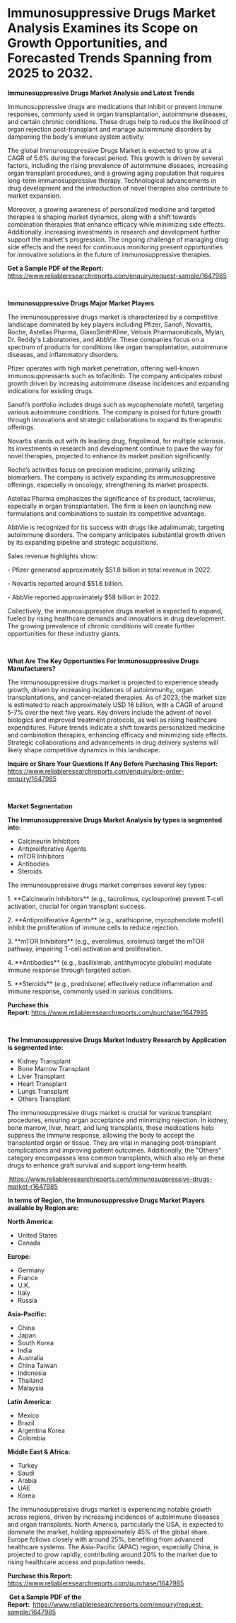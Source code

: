 <p><h1>Immunosuppressive Drugs Market Analysis Examines its Scope on Growth Opportunities, and Forecasted Trends Spanning from 2025 to 2032.</h1></p><p><strong>Immunosuppressive Drugs Market Analysis and Latest Trends</strong></p>
<p><p>Immunosuppressive drugs are medications that inhibit or prevent immune responses, commonly used in organ transplantation, autoimmune diseases, and certain chronic conditions. These drugs help to reduce the likelihood of organ rejection post-transplant and manage autoimmune disorders by dampening the body's immune system activity.</p><p>The global Immunosuppressive Drugs Market is expected to grow at a CAGR of 5.6% during the forecast period. This growth is driven by several factors, including the rising prevalence of autoimmune diseases, increasing organ transplant procedures, and a growing aging population that requires long-term immunosuppressive therapy. Technological advancements in drug development and the introduction of novel therapies also contribute to market expansion.</p><p>Moreover, a growing awareness of personalized medicine and targeted therapies is shaping market dynamics, along with a shift towards combination therapies that enhance efficacy while minimizing side effects. Additionally, increasing investments in research and development further support the market's progression. The ongoing challenge of managing drug side effects and the need for continuous monitoring present opportunities for innovative solutions in the future of immunosuppressive therapies.</p></p>
<p><strong>Get a Sample PDF of the Report:&nbsp;</strong> <a href="https://www.reliableresearchreports.com/enquiry/request-sample/1647985?utm_campaign=3097&utm_medium=2&utm_source=Github&utm_content=ia&utm_term=19042025&utm_id=immunosuppressive-drugs">https://www.reliableresearchreports.com/enquiry/request-sample/1647985</a></p>
<p>&nbsp;</p>
<p><strong>Immunosuppressive Drugs Major Market Players</strong></p>
<p><p>The immunosuppressive drugs market is characterized by a competitive landscape dominated by key players including Pfizer, Sanofi, Novartis, Roche, Astellas Pharma, GlaxoSmithKline, Veloxis Pharmaceuticals, Mylan, Dr. Reddy's Laboratories, and AbbVie. These companies focus on a spectrum of products for conditions like organ transplantation, autoimmune diseases, and inflammatory disorders.</p><p>Pfizer operates with high market penetration, offering well-known immunosuppressants such as tofacitinib. The company anticipates robust growth driven by increasing autoimmune disease incidences and expanding indications for existing drugs.</p><p>Sanofi’s portfolio includes drugs such as mycophenolate mofetil, targeting various autoimmune conditions. The company is poised for future growth through innovations and strategic collaborations to expand its therapeutic offerings.</p><p>Novartis stands out with its leading drug, fingolimod, for multiple sclerosis. Its investments in research and development continue to pave the way for novel therapies, projected to enhance its market position significantly.</p><p>Roche’s activities focus on precision medicine, primarily utilizing biomarkers. The company is actively expanding its immunosuppressive offerings, especially in oncology, strengthening its market prospects.</p><p>Astellas Pharma emphasizes the significance of its product, tacrolimus, especially in organ transplantation. The firm is keen on launching new formulations and combinations to sustain its competitive advantage.</p><p>AbbVie is recognized for its success with drugs like adalimumab, targeting autoimmune disorders. The company anticipates substantial growth driven by its expanding pipeline and strategic acquisitions.</p><p>Sales revenue highlights show: </p><p>- Pfizer generated approximately $51.8 billion in total revenue in 2022.</p><p>- Novartis reported around $51.6 billion.</p><p>- AbbVie reported approximately $58 billion in 2022.</p><p>Collectively, the immunosuppressive drugs market is expected to expand, fueled by rising healthcare demands and innovations in drug development. The growing prevalence of chronic conditions will create further opportunities for these industry giants.</p></p>
<p>&nbsp;</p>
<p><strong>What Are The Key Opportunities For Immunosuppressive Drugs Manufacturers?</strong></p>
<p><p>The immunosuppressive drugs market is projected to experience steady growth, driven by increasing incidences of autoimmunity, organ transplantations, and cancer-related therapies. As of 2023, the market size is estimated to reach approximately USD 16 billion, with a CAGR of around 5-7% over the next five years. Key drivers include the advent of novel biologics and improved treatment protocols, as well as rising healthcare expenditures. Future trends indicate a shift towards personalized medicine and combination therapies, enhancing efficacy and minimizing side effects. Strategic collaborations and advancements in drug delivery systems will likely shape competitive dynamics in this landscape.</p></p>
<p><strong>Inquire or Share Your Questions If Any Before Purchasing This Report:</strong> <a href="https://www.reliableresearchreports.com/enquiry/pre-order-enquiry/1647985?utm_campaign=3097&utm_medium=2&utm_source=Github&utm_content=ia&utm_term=19042025&utm_id=immunosuppressive-drugs">https://www.reliableresearchreports.com/enquiry/pre-order-enquiry/1647985</a></p>
<p>&nbsp;</p>
<p><strong>Market Segmentation</strong></p>
<p><strong>The Immunosuppressive Drugs Market Analysis by types is segmented into:</strong></p>
<p><ul><li>Calcineurin Inhibitors</li><li>Antiproliferative Agents</li><li>mTOR Inhibitors</li><li>Antibodies</li><li>Steroids</li></ul></p>
<p><p>The immunosuppressive drugs market comprises several key types: </p><p>1. **Calcineurin Inhibitors** (e.g., tacrolimus, cyclosporine) prevent T-cell activation, crucial for organ transplant success.  </p><p>2. **Antiproliferative Agents** (e.g., azathioprine, mycophenolate mofetil) inhibit the proliferation of immune cells to reduce rejection.  </p><p>3. **mTOR Inhibitors** (e.g., everolimus, sirolimus) target the mTOR pathway, impairing T-cell activation and proliferation.  </p><p>4. **Antibodies** (e.g., basiliximab, antithymocyte globulin) modulate immune response through targeted action.  </p><p>5. **Steroids** (e.g., prednisone) effectively reduce inflammation and immune response, commonly used in various conditions.</p></p>
<p><strong>Purchase this Report:&nbsp;</strong><a href="https://www.reliableresearchreports.com/purchase/1647985?utm_campaign=3097&utm_medium=2&utm_source=Github&utm_content=ia&utm_term=19042025&utm_id=immunosuppressive-drugs">https://www.reliableresearchreports.com/purchase/1647985</a></p>
<p>&nbsp;</p>
<p><strong>The Immunosuppressive Drugs Market Industry Research by Application is segmented into:</strong></p>
<p><ul><li>Kidney Transplant</li><li>Bone Marrow Transplant</li><li>Liver Transplant</li><li>Heart Transplant</li><li>Lungs Transplant</li><li>Others Transplant</li></ul></p>
<p><p>The immunosuppressive drugs market is crucial for various transplant procedures, ensuring organ acceptance and minimizing rejection. In kidney, bone marrow, liver, heart, and lung transplants, these medications help suppress the immune response, allowing the body to accept the transplanted organ or tissue. They are vital in managing post-transplant complications and improving patient outcomes. Additionally, the "Others" category encompasses less common transplants, which also rely on these drugs to enhance graft survival and support long-term health.</p></p>
<p><a href="https://www.reliableresearchreports.com/immunosuppressive-drugs-market-r1647985?utm_campaign=3097&utm_medium=2&utm_source=Github&utm_content=ia&utm_term=19042025&utm_id=immunosuppressive-drugs">&nbsp;https://www.reliableresearchreports.com/immunosuppressive-drugs-market-r1647985</a></p>
<p><strong>In terms of Region, the Immunosuppressive Drugs Market Players available by Region are:</strong></p>
<p>
    <p> <strong> North America: </strong>
        <ul>
            <li>United States</li>
            <li>Canada</li>
        </ul>
        </p> 
    <p> <strong> Europe: </strong>
        <ul>
            <li>Germany</li>
            <li>France</li>
            <li>U.K.</li>
            <li>Italy</li>
            <li>Russia</li>
        </ul>
        </p> 
    <p> <strong> Asia-Pacific: </strong>
        <ul>
            <li>China</li>
            <li>Japan</li>
            <li>South Korea</li>
            <li>India</li>
            <li>Australia</li>
            <li>China Taiwan</li>
            <li>Indonesia</li>
            <li>Thailand</li>
            <li>Malaysia</li>
        </ul>
        </p> 
    <p> <strong> Latin America: </strong>
        <ul>
            <li>Mexico</li>
            <li>Brazil</li>
            <li>Argentina Korea</li>
            <li>Colombia</li>
        </ul>
        </p> 
    <p> <strong> Middle East & Africa: </strong>
        <ul>
            <li>Turkey</li>
            <li>Saudi</li>
            <li>Arabia</li>
            <li>UAE</li>
            <li>Korea</li>
        </ul>
    </p>
    </p>
<p><p>The immunosuppressive drugs market is experiencing notable growth across regions, driven by increasing incidences of autoimmune diseases and organ transplants. North America, particularly the USA, is expected to dominate the market, holding approximately 45% of the global share. Europe follows closely with around 25%, benefiting from advanced healthcare systems. The Asia-Pacific (APAC) region, especially China, is projected to grow rapidly, contributing around 20% to the market due to rising healthcare access and population needs.</p></p>
<p><strong>Purchase this Report: </strong><a href="https://www.reliableresearchreports.com/purchase/1647985?utm_campaign=3097&utm_medium=2&utm_source=Github&utm_content=ia&utm_term=19042025&utm_id=immunosuppressive-drugs">https://www.reliableresearchreports.com/purchase/1647985</a></p>
<p>&nbsp;<strong>Get a Sample PDF of the Report:&nbsp;&nbsp;</strong><a href="https://www.reliableresearchreports.com/enquiry/request-sample/1647985?utm_campaign=3097&utm_medium=2&utm_source=Github&utm_content=ia&utm_term=19042025&utm_id=immunosuppressive-drugs">https://www.reliableresearchreports.com/enquiry/request-sample/1647985</a></p>
<p><strong></strong></p>
<p><p></p><p></p><p></p></p>